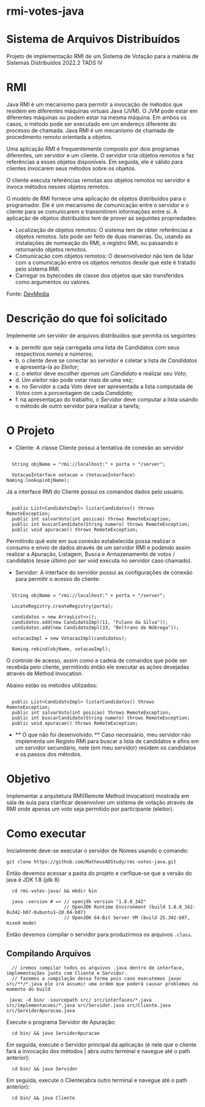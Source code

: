 # rmi-votes-java
# Sistema de Arquivos Distribuídos
Projeto de implementação RMI de um Sistema de Votação para a matéria de Sistemas Distribuídos 2022.2 TADS IV

# RMI
Java RMI é um mecanismo para permitir a invocação de métodos que residem em diferentes máquinas virtuais Java (JVM). O JVM pode estar em diferentes máquinas ou podem estar na mesma máquina. Em ambos os casos, o método pode ser executado em um endereço diferente do processo de chamada. Java RMI é um mecanismo de chamada de procedimento remoto orientada a objetos.

Uma aplicação RMI é frequentemente composto por dois programas diferentes, um servidor e um cliente. O servidor cria objetos remotos e faz referências a esses objetos disponíveis. Em seguida, ele é válido para clientes invocarem seus métodos sobre os objetos.

O cliente executa referências remotas aos objetos remotos no servidor e invoca métodos nesses objetos remotos.

O modelo de RMI fornece uma aplicação de objetos distribuídos para o programador. Ele é um mecanismo de comunicação entre o servidor e o cliente para se comunicarem e transmitirem informações entre si. A aplicação de objetos distribuídos tem de prover as seguintes propriedades:

- Localização de objetos remotos: O sistema tem de obter referências a objetos remotos. Isto pode ser feito de duas maneiras. Ou, usando as instalações de nomeação do RMI, o registro RMI, ou passando e retornando objetos remotos.
- Comunicação com objetos remotos: O desenvolvedor não tem de lidar com a comunicação entre os objetos remotos desde que este é tratado pelo sistema RMI.
- Carregar os bytecodes de classe dos objetos que são transferidos como argumentos ou valores.

Fonte: [DevMedia](https://www.devmedia.com.br/uma-introducao-ao-rmi-em-java/28681)

# Descrição do que foi solicitado

Implemente um servidor de arquivos distribuídos que permita os seguintes:
- a. permitir que seja carregada uma lista de Candidatos com seus respectivos *nomes* e *números*;
- b. o cliente deve se conectar ao servidor e coletar a lista de *Candidatos* e apresentá-la ao *Eleitor*;
- c. o eleitor deve escolher *apenas um Candidato* e realizar seu *Voto*;
- d. Um *eleitor* não pode votar mais de uma vez;
- e. no *Servidor* a cada *Voto* deve ser apresentada a lista computada de *Votos* com a porcentagem de cada *Candidato*;
- f. na apresentaçao do trabalho, o *Servidor* deve computar a lista usando o método de outro servidor para realizar a tarefa;

# O Projeto

* Cliente:
A classe Cliente possui a tentativa de conexão ao servidor

```

  String objName = "rmi://localhost:" + porta + "/server";

  VotacaoInterface votacao = (VotacaoInterface) Naming.lookup(objName);

```

Já a interface RMI do Cliente possui os comandos dados pelo usuário.
```

  public List<CandidatoImpl> listarCandidatos() throws RemoteException;
  public int salvarVoto(int posicao) throws RemoteException;
  public int buscarCandidato(String numero) throws RemoteException;
  public void apuracao() throws RemoteException;

```

Permitindo quê este em sua conexão estabelecida possa realizar o consumo e envio de dados através de um servidor RMI e podendo assim realizar a Apuração, Listagem, Busca e Armazenamento de votos / candidatos (esse último por ser void executa no servidor caso chamado).

* Servidor:
A interface do servidor possui as configurações de conexão para permitir o acesso do cliente:

```

  String objName = "rmi://localhost:" + porta + "/server";

  LocateRegistry.createRegistry(porta);

  candidatos = new ArrayList<>();
  candidatos.add(new CandidatoImpl(11, "Fulano da Silva"));
  candidatos.add(new CandidatoImpl(33, "Beltrano de Nóbrega"));

  votacaoImpl = new VotacaoImpl(candidatos);

  Naming.rebind(objName, votacaoImpl);

```

O controle de acesso, assim como a cadeia de comandos que pode ser recebida pelo cliente, permitindo então ele executar as ações desejadas através de Method Invocation.

Abaixo estão os métodos utilizados:
```

  public List<CandidatoImpl> listarCandidatos() throws RemoteException;
  public int salvarVoto(int posicao) throws RemoteException;
  public int buscarCandidato(String numero) throws RemoteException;
  public void apuracao() throws RemoteException;

```
- ** O que não foi desenvolvido: **
Caso necessário, meu servidor não implementa um Registo RMI para buscar a lista de candidatos e afins em um servidor secundário, nele (em meu servidor) residem os candidatos e os passos dos métodos.

# Objetivo

Implementar a arquitetura RMI(Remote Method Invocation) mostrada em sala de aula para clarificar desenvolver um sistema de votação através de RMI onde apenas um voto seja permitido por participante (eleitor).

# Como executar

Inicialmente deve-se executar o servidor de Nomes usando o comando:

```
git clone https://github.com/MatheusADStudy/rmi-votes-java.git
```

Então devemos acessar a pasta do projeto e cerfique-se que a versão do java é JDK 1.8 (jdk 8)

```
  cd rmi-votes-java/ && mkdir bin

  java -version # => // openjdk version "1.8.0_342"
                     // OpenJDK Runtime Environment (build 1.8.0_342-8u342-b07-0ubuntu1~20.04-b07)
                     // OpenJDK 64-Bit Server VM (build 25.342-b07, mixed mode)
```
Então devemos compilar o servidor para produzirmos os arquivos ```.class```.

## Compilando Arquivos
```
  // iremos compilar todos os arquivos .java dentro de interface, implementações junto com Cliente e Servidor.
  // fazemos a compilação dessa forma pois caso executemos javac src/**/*.java ele irá assumir uma ordem que poderá causar problemas no momento do build
 
 javac -d bin/ -sourcepath src/ src/interfaces/*.java src/implementacoes/*.java src/Servidor.java src/Cliente.java src/ServidorApuracao.java

```

Execute o programa Servidor de Apuração:

```
  cd bin/ && java ServidorApuracao
```

Em seguida, execute o Servidor principal da aplicação (é nele que o cliente fará a invocação dos métodos | abra outro terminal e navegue até o path anterior):
```
  cd bin/ && java Servidor
```

Em seguida, execute o Cliente(abra outro terminal e navegue até o path anterior):
```
  cd bin/ && java Cliente
```
